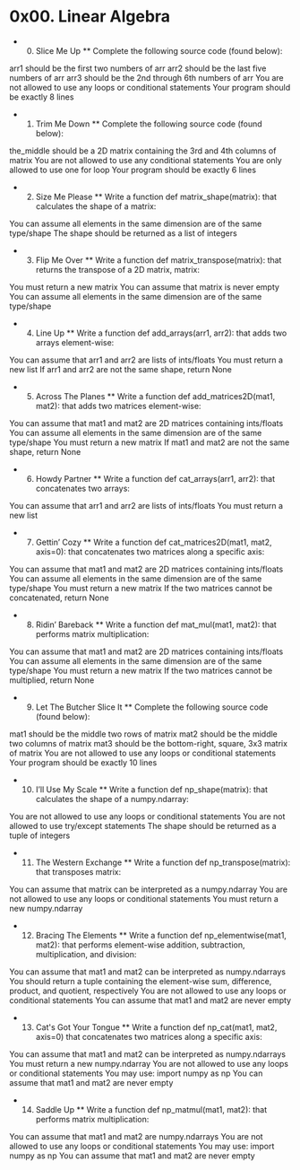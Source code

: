 # 0x00. Linear Algebra

* 0. Slice Me Up
** Complete the following source code (found below):

arr1 should be the first two numbers of arr
arr2 should be the last five numbers of arr
arr3 should be the 2nd through 6th numbers of arr
You are not allowed to use any loops or conditional statements
Your program should be exactly 8 lines

* 1. Trim Me Down
** Complete the following source code (found below):

the_middle should be a 2D matrix containing the 3rd and 4th columns of matrix
You are not allowed to use any conditional statements
You are only allowed to use one for loop
Your program should be exactly 6 lines

* 2. Size Me Please
** Write a function def matrix_shape(matrix): that calculates the shape of a matrix:

You can assume all elements in the same dimension are of the same type/shape
The shape should be returned as a list of integers

* 3. Flip Me Over
** Write a function def matrix_transpose(matrix): that returns the transpose of a 2D matrix, matrix:

You must return a new matrix
You can assume that matrix is never empty
You can assume all elements in the same dimension are of the same type/shape

* 4. Line Up
** Write a function def add_arrays(arr1, arr2): that adds two arrays element-wise:

You can assume that arr1 and arr2 are lists of ints/floats
You must return a new list
If arr1 and arr2 are not the same shape, return None

* 5. Across The Planes
** Write a function def add_matrices2D(mat1, mat2): that adds two matrices element-wise:

You can assume that mat1 and mat2 are 2D matrices containing ints/floats
You can assume all elements in the same dimension are of the same type/shape
You must return a new matrix
If mat1 and mat2 are not the same shape, return None

* 6. Howdy Partner
** Write a function def cat_arrays(arr1, arr2): that concatenates two arrays:

You can assume that arr1 and arr2 are lists of ints/floats
You must return a new list

* 7. Gettin’ Cozy
** Write a function def cat_matrices2D(mat1, mat2, axis=0): that concatenates two matrices along a specific axis:

You can assume that mat1 and mat2 are 2D matrices containing ints/floats
You can assume all elements in the same dimension are of the same type/shape
You must return a new matrix
If the two matrices cannot be concatenated, return None

* 8. Ridin’ Bareback
** Write a function def mat_mul(mat1, mat2): that performs matrix multiplication:

You can assume that mat1 and mat2 are 2D matrices containing ints/floats
You can assume all elements in the same dimension are of the same type/shape
You must return a new matrix
If the two matrices cannot be multiplied, return None

* 9. Let The Butcher Slice It
** Complete the following source code (found below):

mat1 should be the middle two rows of matrix
mat2 should be the middle two columns of matrix
mat3 should be the bottom-right, square, 3x3 matrix of matrix
You are not allowed to use any loops or conditional statements
Your program should be exactly 10 lines

* 10. I’ll Use My Scale
** Write a function def np_shape(matrix): that calculates the shape of a numpy.ndarray:

You are not allowed to use any loops or conditional statements
You are not allowed to use try/except statements
The shape should be returned as a tuple of integers

* 11. The Western Exchange
** Write a function def np_transpose(matrix): that transposes matrix:

You can assume that matrix can be interpreted as a numpy.ndarray
You are not allowed to use any loops or conditional statements
You must return a new numpy.ndarray

* 12. Bracing The Elements
** Write a function def np_elementwise(mat1, mat2): that performs element-wise addition, subtraction, multiplication, and division:

You can assume that mat1 and mat2 can be interpreted as numpy.ndarrays
You should return a tuple containing the element-wise sum, difference, product, and quotient, respectively
You are not allowed to use any loops or conditional statements
You can assume that mat1 and mat2 are never empty

* 13. Cat's Got Your Tongue
** Write a function def np_cat(mat1, mat2, axis=0) that concatenates two matrices along a specific axis:

You can assume that mat1 and mat2 can be interpreted as numpy.ndarrays
You must return a new numpy.ndarray
You are not allowed to use any loops or conditional statements
You may use: import numpy as np
You can assume that mat1 and mat2 are never empty

* 14. Saddle Up
** Write a function def np_matmul(mat1, mat2): that performs matrix multiplication:

You can assume that mat1 and mat2 are numpy.ndarrays
You are not allowed to use any loops or conditional statements
You may use: import numpy as np
You can assume that mat1 and mat2 are never empty
